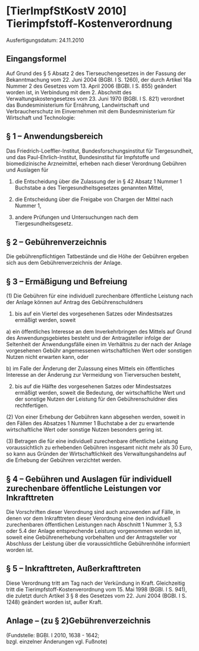 # [TierImpfStKostV 2010] Tierimpfstoff-Kostenverordnung

Ausfertigungsdatum: 24.11.2010

 

## Eingangsformel

Auf Grund des § 5 Absatz 2 des Tierseuchengesetzes in der Fassung der Bekanntmachung vom 22. Juni 2004 (BGBl. I S. 1260), der durch Artikel 16a Nummer 2 des Gesetzes vom 13. April 2006 (BGBl. I S. 855) geändert worden ist, in Verbindung mit dem 2. Abschnitt des Verwaltungskostengesetzes vom 23. Juni 1970 (BGBl. I S. 821) verordnet das Bundesministerium für Ernährung, Landwirtschaft und Verbraucherschutz im Einvernehmen mit dem Bundesministerium für Wirtschaft und Technologie:


## § 1 – Anwendungsbereich

Das Friedrich-Loeffler-Institut, Bundesforschungsinstitut für Tiergesundheit, und das Paul-Ehrlich-Institut, Bundesinstitut für Impfstoffe und biomedizinische Arzneimittel, erheben nach dieser Verordnung Gebühren und Auslagen für

1. die Entscheidung über die Zulassung der in § 42 Absatz 1 Nummer 1 Buchstabe a des Tiergesundheitsgesetzes genannten Mittel,

2. die Entscheidung über die Freigabe von Chargen der Mittel nach Nummer 1,

3. andere Prüfungen und Untersuchungen nach dem Tiergesundheitsgesetz.


## § 2 – Gebührenverzeichnis

Die gebührenpflichtigen Tatbestände und die Höhe der Gebühren ergeben sich aus dem Gebührenverzeichnis der Anlage.


## § 3 – Ermäßigung und Befreiung

(1) Die Gebühren für eine individuell zurechenbare öffentliche Leistung nach der Anlage können auf Antrag des Gebührenschuldners

1. bis auf ein Viertel des vorgesehenen Satzes oder Mindestsatzes ermäßigt werden, soweit

a) ein öffentliches Interesse an dem Inverkehrbringen des Mittels auf Grund des Anwendungsgebietes besteht und der Antragsteller infolge der Seltenheit der Anwendungsfälle einen im Verhältnis zu der nach der Anlage vorgesehenen Gebühr angemessenen wirtschaftlichen Wert oder sonstigen Nutzen nicht erwarten kann, oder

b) im Falle der Änderung der Zulassung eines Mittels ein öffentliches Interesse an der Änderung zur Vermeidung von Tierversuchen besteht,

2. bis auf die Hälfte des vorgesehenen Satzes oder Mindestsatzes ermäßigt werden, soweit die Bedeutung, der wirtschaftliche Wert und der sonstige Nutzen der Leistung für den Gebührenschuldner dies rechtfertigen.

(2) Von einer Erhebung der Gebühren kann abgesehen werden, soweit in den Fällen des Absatzes 1 Nummer 1 Buchstabe a der zu erwartende wirtschaftliche Wert oder sonstige Nutzen besonders gering ist.

(3) Betragen die für eine individuell zurechenbare öffentliche Leistung voraussichtlich zu erhebenden Gebühren insgesamt nicht mehr als 30 Euro, so kann aus Gründen der Wirtschaftlichkeit des Verwaltungshandelns auf die Erhebung der Gebühren verzichtet werden.


## § 4 – Gebühren und Auslagen für individuell zurechenbare öffentliche Leistungen vor Inkrafttreten

Die Vorschriften dieser Verordnung sind auch anzuwenden auf Fälle, in denen vor dem Inkrafttreten dieser Verordnung eine den individuell zurechenbaren öffentlichen Leistungen nach Abschnitt 1 Nummer 3, 5.3 oder 5.4 der Anlage entsprechende Leistung vorgenommen worden ist, soweit eine Gebührenerhebung vorbehalten und der Antragsteller vor Abschluss der Leistung über die voraussichtliche Gebührenhöhe informiert worden ist.


## § 5 – Inkrafttreten, Außerkrafttreten

Diese Verordnung tritt am Tag nach der Verkündung in Kraft. Gleichzeitig tritt die Tierimpfstoff-Kostenverordnung vom 15. Mai 1998 (BGBl. I S. 941), die zuletzt durch Artikel 3 § 8 des Gesetzes vom 22. Juni 2004 (BGBl. I S. 1248) geändert worden ist, außer Kraft.


## Anlage – (zu § 2)Gebührenverzeichnis

(Fundstelle: BGBl. I 2010, 1638 - 1642;  
bzgl. einzelner Änderungen vgl. Fußnote)

  
  

